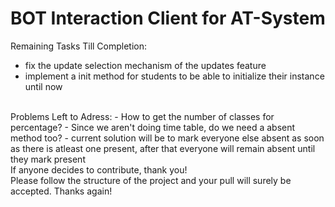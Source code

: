 # BOT Interaction Client for AT-System
Remaining Tasks Till Completion:
- fix the update selection mechanism of the updates feature
- implement a init method for students to be able to initialize their instance until now
<br />
Problems Left to Adress:
- How to get the number of classes for percentage?
- Since we aren't doing time table, do we need a absent method too?
- current solution will be to mark everyone else absent as soon as there is atleast one present, after that everyone will remain absent until they mark present 
<br/>
If anyone decides to contribute, thank you! <br />
Please follow the structure of the project and your pull will surely be accepted. Thanks again!